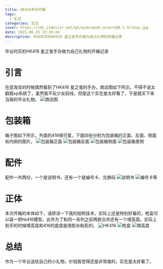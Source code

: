 ```yaml
---
title: HK416手办开箱
tags:
  - 生活
categories: 生活
cover: https://cdn.jsdelivr.net/gh/qxdn/qxdn-assert@0.2.4/shop.jpg
date: 2021-06-15 23:19:24
description: 毕业时买的HK416 星之茧手办做为自己礼物的开箱记录
---
```



毕业时买的HK416 星之茧手办做为自己礼物的开箱记录
<!--more-->

# 引言
在逛淘宝的时候偶然看到了HK416 星之茧的手办，商店图如下所示。不得不说太戳我xp系统了，虽然我不玩少女前线，但是这个实在是太好看了，于是就买下来当我的毕业礼物。
![商店图](https://cdn.jsdelivr.net/gh/qxdn/qxdn-assert@0.2.4/shop.jpg)

# 包装箱
箱子图如下所示，外面的416很可爱。下面四张分别为包装箱的正面、反面、侧面和内侧的图片。
![包装箱正面](https://cdn.jsdelivr.net/gh/qxdn/qxdn-assert@0.2.4/box.jpg)
![包装箱反面](https://cdn.jsdelivr.net/gh/qxdn/qxdn-assert@0.2.4/box2.jpg)
![包装箱侧面](https://cdn.jsdelivr.net/gh/qxdn/qxdn-assert@0.2.4/box3.jpg)
![包装箱里侧](https://cdn.jsdelivr.net/gh/qxdn/qxdn-assert@0.2.4/box4.jpg)

# 配件
配件一共两份，一个是说明书，还有一个是编号卡、兑换码
![说明书](https://cdn.jsdelivr.net/gh/qxdn/qxdn-assert@0.2.4/part1.jpg)
![编号卡等](https://cdn.jsdelivr.net/gh/qxdn/qxdn-assert@0.2.4/part2.jpg)


# 正体
本次开箱的本体如下，请原谅一下我的拍照技术。实际上还是特别好看的，枪盒可以装一把hk416模型，此外为了和同一系列之前两款合并还有一个增高盘。实际上到手的时候增高盘和416的底盘是用胶水粘死的。
![HK416](https://cdn.jsdelivr.net/gh/qxdn/qxdn-assert@0.2.4/HK416.jpg)
![枪盒](https://cdn.jsdelivr.net/gh/qxdn/qxdn-assert@0.2.4/gun_box.jpg)
![增高盘](https://cdn.jsdelivr.net/gh/qxdn/qxdn-assert@0.2.4/bottom.jpg)

# 总结
作为一个毕业送给自己的小礼物，价钱我觉得还是非常值的，实在是太好看了。